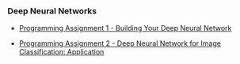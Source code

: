 ### Deep Neural Networks

* [Programming Assignment 1 - Building Your Deep Neural Network](https://github.com/JanelChumley/coursera_deep_learning_ai/blob/master/neural_networks_and_deep_learning/week4-deep_neural_network/Building%2Byour%2BDeep%2BNeural%2BNetwork%2B-%2BStep%2Bby%2BStep%2Bv5.ipynb)

* [Programming Assignment 2 - Deep Neural Network for Image Classification: Application](https://github.com/JanelChumley/coursera_deep_learning_ai/blob/master/neural_networks_and_deep_learning/week4-deep_neural_network/Deep%2BNeural%2BNetwork%2B-%2BApplication%2Bv3.ipynb)
